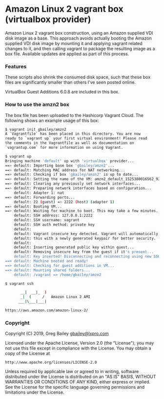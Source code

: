 # Amazon Linux 2 vagrant box (virtualbox provider)

Amazon Linux 2 vagrant box construction, using an Amazon supplied VDI disk
image as a base.  This approach avoids actually booting the Amazon supplied
VDI disk image by mounting it and applying vagrant related changes to it, and
then calling vagrant to package the resulting image as a box file.  Available
updates are applied as part of this process.

### Features

These scripts also shrink the consumed disk space, such that these box files
are significantly smaller than others I've seen posted online.

VirtualBox Guest Additions 6.0.8 are included in this box.

### How to use the amzn2 box

The box file has been uploaded to the Hashicorp Vagrant Cloud.  The following
shows an example usage of this box:

```bash
$ vagrant init gbailey/amzn2
A `Vagrantfile` has been placed in this directory. You are now
ready to `vagrant up` your first virtual environment! Please read
the comments in the Vagrantfile as well as documentation on
`vagrantup.com` for more information on using Vagrant.
```

```bash
$ vagrant up
Bringing machine 'default' up with 'virtualbox' provider...
==> default: Importing base box 'gbailey/amzn2'...
==> default: Matching MAC address for NAT networking...
==> default: Checking if box 'gbailey/amzn2' is up to date...
==> default: Setting the name of the VM: amzn2_default_1525380016562_9257
==> default: Clearing any previously set network interfaces...
==> default: Preparing network interfaces based on configuration...
    default: Adapter 1: nat
==> default: Forwarding ports...
    default: 22 (guest) => 2222 (host) (adapter 1)
==> default: Booting VM...
==> default: Waiting for machine to boot. This may take a few minutes...
    default: SSH address: 127.0.0.1:2222
    default: SSH username: vagrant
    default: SSH auth method: private key
    default: 
    default: Vagrant insecure key detected. Vagrant will automatically replace
    default: this with a newly generated keypair for better security.
    default: 
    default: Inserting generated public key within guest...
    default: Removing insecure key from the guest if it's present...
    default: Key inserted! Disconnecting and reconnecting using new SSH key...
==> default: Machine booted and ready!
==> default: Checking for guest additions in VM...
==> default: Mounting shared folders...
    default: /vagrant => /home/gbailey/amzn2
```

```bash
$ vagrant ssh

       __|  __|_  )
       _|  (     /   Amazon Linux 2 AMI
      ___|\___|___|

https://aws.amazon.com/amazon-linux-2/
```

### Copyright

Copyright (C) 2019, Greg Bailey <gbailey@lxpro.com>

Licensed under the Apache License, Version 2.0 (the "License");
you may not use this file except in compliance with the License.
You may obtain a copy of the License at

    http://www.apache.org/licenses/LICENSE-2.0

Unless required by applicable law or agreed to in writing, software
distributed under the License is distributed on an "AS IS" BASIS,
WITHOUT WARRANTIES OR CONDITIONS OF ANY KIND, either express or implied.
See the License for the specific language governing permissions and
limitations under the License.


